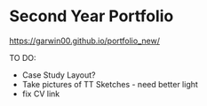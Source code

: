 # Second Year Portfolio

https://garwin00.github.io/portfolio_new/

TO DO:
- Case Study Layout?
- Take pictures of TT Sketches - need better light
- fix CV link
